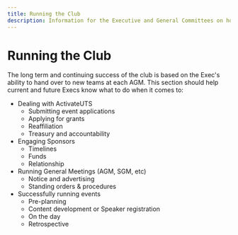 ```yaml
---
title: Running the Club
description: Information for the Executive and General Committees on how the club operates.
---
```


# Running the Club

The long term and continuing success of the club is based on the Exec's ability to hand over to new teams at each AGM. This section should help current and future Execs know what to do when it comes to:

* Dealing with ActivateUTS
  * Submitting event applications
  * Applying for grants
  * Reaffiliation
  * Treasury and accountability
* Engaging Sponsors
  * Timelines
  * Funds
  * Relationship
* Running General Meetings (AGM, SGM, etc)
  * Notice and advertising
  * Standing orders & procedures
* Successfully running events
  * Pre-planning
  * Content development or Speaker registration
  * On the day
  * Retrospective
